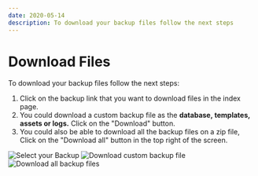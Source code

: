 ```yaml
---
date: 2020-05-14
description: To download your backup files follow the next steps
---
```


# Download Files

To download your backup files follow the next steps:

1.  Click on the backup link that you want to download files in the index page.
2.  You could download a custom backup file as the **database, templates, assets or logs.** Click on the "Download" button.
3.  You could also be able to download all the backup files on a zip file, Click on the "Download all" button in the top right of the screen.

![Select your Backup](https://enupal.com/assets/docs/5-enupal-backup-docs.png)
![Download custom backup file](https://enupal.com/assets/docs/6-enupal-backup-docs.png)
![Download all backup files](https://enupal.com/assets/docs/7-enupal-backup-docs.png)